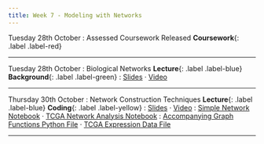 ```yaml
---
title: Week 7 - Modeling with Networks
---
```


Tuesday 28th October
: Assessed Coursework Released **Coursework**{: .label .label-red}

---

Tuesday 28th October
: Biological Networks **Lecture**{: .label .label-blue} **Background**{: .label .label-green}
: [Slides](https://github.com/biomedical-informatics/pbi/blob/initial-release/week7/pbi_lecture11_2025.pdf) &#183; [Video](https://youtu.be/ui3KuxDxhjI)

---

Thursday 30th October
: Network Construction Techniques **Lecture**{: .label .label-blue} **Coding**{: .label .label-yellow}
: [Slides](https://github.com/biomedical-informatics/pbi/blob/initial-release/week7/pbi_lecture12_2025.pdf) &#183; [Video](#)
: [Simple Network Notebook](https://github.com/biomedical-informatics/pbi/blob/initial-release/week7/week7_lecture12_notebook1.ipynb) &#183; [TCGA Network Analysis Notebook](https://github.com/biomedical-informatics/pbi/blob/initial-release/week7/week7_lecture12_notebook2.ipynb)
: [Accompanying Graph Functions Python File](https://github.com/biomedical-informatics/pbi/blob/initial-release/week7/graph_functions.py) &#183; [TCGA Expression Data File](https://github.com/biomedical-informatics/pbi/blob/initial-release/week7/ISMB_TCGA_GE.pkl)

---
